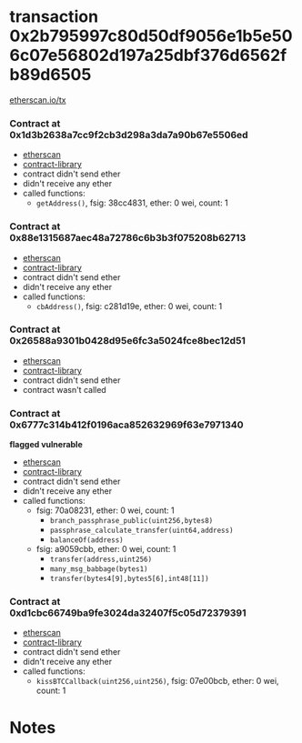 # transaction 0x2b795997c80d50df9056e1b5e506c07e56802d197a25dbf376d6562fb89d6505

[etherscan.io/tx](https://etherscan.io/tx/0x2b795997c80d50df9056e1b5e506c07e56802d197a25dbf376d6562fb89d6505)


### Contract at 0x1d3b2638a7cc9f2cb3d298a3da7a90b67e5506ed

* [etherscan](https://etherscan.io/address/0x1d3b2638a7cc9f2cb3d298a3da7a90b67e5506ed)
* [contract-library](https://contract-library.com/contracts/Ethereum/1d3b2638a7cc9f2cb3d298a3da7a90b67e5506ed)
* contract didn't send ether
* didn't receive any ether
* called functions:
    * `getAddress()`, fsig: 38cc4831, ether: 0 wei, count: 1


### Contract at 0x88e1315687aec48a72786c6b3b3f075208b62713

* [etherscan](https://etherscan.io/address/0x88e1315687aec48a72786c6b3b3f075208b62713)
* [contract-library](https://contract-library.com/contracts/Ethereum/88e1315687aec48a72786c6b3b3f075208b62713)
* contract didn't send ether
* didn't receive any ether
* called functions:
    * `cbAddress()`, fsig: c281d19e, ether: 0 wei, count: 1


### Contract at 0x26588a9301b0428d95e6fc3a5024fce8bec12d51

* [etherscan](https://etherscan.io/address/0x26588a9301b0428d95e6fc3a5024fce8bec12d51)
* [contract-library](https://contract-library.com/contracts/Ethereum/26588a9301b0428d95e6fc3a5024fce8bec12d51)
* contract didn't send ether
* contract wasn't called


### Contract at 0x6777c314b412f0196aca852632969f63e7971340

**flagged vulnerable**

* [etherscan](https://etherscan.io/address/0x6777c314b412f0196aca852632969f63e7971340)
* [contract-library](https://contract-library.com/contracts/Ethereum/6777c314b412f0196aca852632969f63e7971340)
* contract didn't send ether
* didn't receive any ether
* called functions:
    * fsig: 70a08231, ether: 0 wei, count: 1
        * `branch_passphrase_public(uint256,bytes8)`
        * `passphrase_calculate_transfer(uint64,address)`
        * `balanceOf(address)`
    * fsig: a9059cbb, ether: 0 wei, count: 1
        * `transfer(address,uint256)`
        * `many_msg_babbage(bytes1)`
        * `transfer(bytes4[9],bytes5[6],int48[11])`


### Contract at 0xd1cbc66749ba9fe3024da32407f5c05d72379391

* [etherscan](https://etherscan.io/address/0xd1cbc66749ba9fe3024da32407f5c05d72379391)
* [contract-library](https://contract-library.com/contracts/Ethereum/d1cbc66749ba9fe3024da32407f5c05d72379391)
* contract didn't send ether
* didn't receive any ether
* called functions:
    * `kissBTCCallback(uint256,uint256)`, fsig: 07e00bcb, ether: 0 wei, count: 1

# Notes

